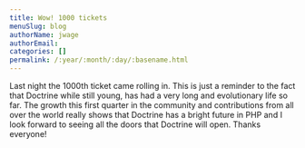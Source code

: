 ```yaml
---
title: Wow! 1000 tickets
menuSlug: blog
authorName: jwage 
authorEmail: 
categories: []
permalink: /:year/:month/:day/:basename.html
---
```

Last night the 1000th ticket came rolling in. This is just a reminder to
the fact that Doctrine while still young, has had a very long and
evolutionary life so far. The growth this first quarter in the community
and contributions from all over the world really shows that Doctrine has
a bright future in PHP and I look forward to seeing all the doors that
Doctrine will open. Thanks everyone!
